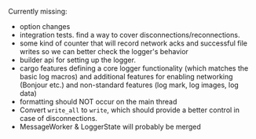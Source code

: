 Currently missing:

- option changes
- integration tests. find a way to cover disconnections/reconnections.
- some kind of counter that will record network acks and successful file writes so we can better check the logger's behavior
- builder api for setting up the logger.
- cargo features defining a core logger functionality (which matches the basic log macros) and additional features for enabling networking (Bonjour etc.) and non-standard features (log mark, log images, log data)
- formatting should NOT occur on the main thread
- Convert `write_all` to `write`, which should provide a better control in case of disconnections.
- MessageWorker & LoggerState will probably be merged
